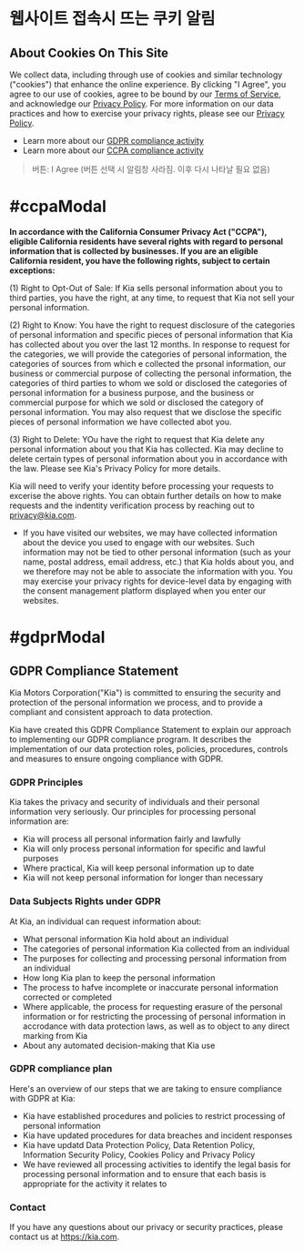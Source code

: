 # 웹사이트 접속시 뜨는 쿠키 알림

## About Cookies On This Site
We collect data, including through use of cookies and similar technology ("cookies") that enhance the online experience. By clicking "I Agree", you agree to our use of cookies, agree to be bound by our [Terms of Service](#termsModal), and acknowledge our [Privacy Policy](#privacyModal). For more information on our data practices and how to exercise your privacy rights, please see our [Privacy Policy](#privacyModal).

* Learn more about our [GDPR compliance activity](#gdprModal)
* Learn more about our [CCPA compliance activity](#ccpaModal)

> 버튼: I Agree (버튼 선택 시 알림창 사라짐. 이후 다시 나타날 필요 없음)


# #ccpaModal
**In accordance with the California Consumer Privacy Act ("CCPA"), eligible California residents have several rights with regard to personal information that is collected by businesses. If you are an eligible California resident, you have the following rights, subject to certain exceptions:**

(1) Right to Opt-Out of Sale: If Kia sells personal information about you to third parties, you have the right, at any time, to request that Kia not sell your personal information.

(2) Right to Know: You have the right to request disclosure of the categories of personal information and specific pieces of personal information that Kia has collected about you over the last 12 months. In response to request for the categories, we will provide the categories of personal information, the categories of sources from which e collected the prsonal information, our business or commercial purpose of collecting the personal information, the categories of third parties to whom we sold or disclosed the categories of personal information for a business purpose, and the business or commercial purpose for which we sold or disclosed the category of personal information. You may also request that we disclose the specific pieces of personal information we have collected abot you.

(3) Right to Delete: YOu have the right to request that Kia delete any personal information about you that Kia has collected. Kia may decline to delete certain types of personal information about you in accordance with the law. Please see Kia's Privacy Policy for more details.

Kia will need to verify your identity before processing your requests to excerise the above rights. You can obtain further details on how to make requests and the indentity verification process by reaching out to [privacy@kia.com](mailto:privacy@kia.com).


* If you have visited our websites, we may have collected information about the device you used to engage with our websites. Such information may not be tied to other personal information (such as your name, postal address, email address, etc.) that Kia holds about you, and we therefore may not be able to associate the information with you. You may exercise your privacy rights for device-level data by engaging with the consent management platform displayed when you enter our websites.


# #gdprModal
## GDPR Compliance Statement
Kia Motors Corporation("Kia") is committed to ensuring the security and protection of the personal information we process, and to provide a compliant and consistent approach to data protection.

Kia have created this GDPR Compliance Statement to explain our approach to implementing our GDPR compliance program. It describes the implementation of our data protection roles, policies, procedures, controls and measures to ensure ongoing compliance with GDPR.

### GDPR Principles
Kia takes the privacy and security of individuals and their personal information very seriously. Our principles for processing personal information are:
* Kia will process all personal information fairly and lawfully
* Kia will only process personal information for specific and lawful purposes
* Where practical, Kia will keep personal information up to date
* Kia will not keep personal information for longer than necessary

### Data Subjects Rights under GDPR
At Kia, an individual can request information about:
* What personal information Kia hold about an individual
* The categories of personal information Kia collected from an individual
* The purposes for collecting and processing personal information from an individual
* How long Kia plan to keep the personal information
* The process to hafve incomplete or inaccurate personal information corrected or completed
* Where applicable, the process for requesting erasure of the personal information or for restricting the processing of personal information in accrodance with data protection laws, as well as to object to any direct marking from Kia
* About any automated decision-making that Kia use

### GDPR compliance plan
Here's an overview of our steps that we are taking to ensure compliance with GDPR at Kia:
* Kia have established procedures and policies to restrict processing of personal information
* Kia have updated procedures for data breaches and incident responses
* Kia have updatd Data Protection Policy, Data Retention Policy, Information Security Policy, Cookies Policy and Privacy Policy
* We have reviewed all processing activities to identify the legal basis for processing personal information and to ensure that each basis is appropriate for the activity it relates to

### Contact
If you have any questions about our privacy or security practices, please contact us at https://kia.com.

